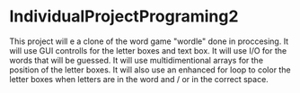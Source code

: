 # IndividualProjectPrograming2

This project will e a clone of the word game "wordle" done in proccesing. It will use GUI controlls for the letter boxes and text box. It will use I/O for the words that will be guessed. It will use multidimentional arrays for the position of the letter boxes. It will also use an enhanced for loop to color the letter boxes when letters are in the word and / or in the correct space.
